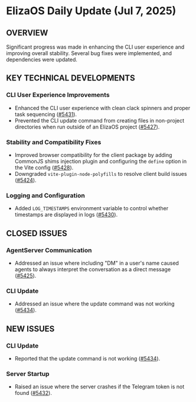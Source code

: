 # ElizaOS Daily Update (Jul 7, 2025)

## OVERVIEW
Significant progress was made in enhancing the CLI user experience and improving overall stability. Several bug fixes were implemented, and dependencies were updated.

## KEY TECHNICAL DEVELOPMENTS

### CLI User Experience Improvements
*   Enhanced the CLI user experience with clean clack spinners and proper task sequencing ([#5431](https://github.com/elizaos/eliza/pull/5431)).
*   Prevented the CLI update command from creating files in non-project directories when run outside of an ElizaOS project ([#5427](https://github.com/elizaos/eliza/pull/5427)).

### Stability and Compatibility Fixes
*   Improved browser compatibility for the client package by adding CommonJS shims injection plugin and configuring the `define` option in the Vite config ([#5428](https://github.com/elizaos/eliza/pull/5428)).
*   Downgraded `vite-plugin-node-polyfills` to resolve client build issues ([#5424](https://github.com/elizaos/eliza/pull/5424)).

### Logging and Configuration
*   Added `LOG_TIMESTAMPS` environment variable to control whether timestamps are displayed in logs ([#5430](https://github.com/elizaos/eliza/pull/5430)).

## CLOSED ISSUES

### AgentServer Communication
*   Addressed an issue where including "DM" in a user's name caused agents to always interpret the conversation as a direct message ([#5425](https://github.com/elizaos/eliza/issues/5425)).

### CLI Update
*   Addressed an issue where the update command was not working ([#5434](https://github.com/elizaos/eliza/issues/5434)).

## NEW ISSUES

### CLI Update
*   Reported that the update command is not working ([#5434](https://github.com/elizaos/eliza/issues/5434)).

### Server Startup
*   Raised an issue where the server crashes if the Telegram token is not found ([#5432](https://github.com/elizaos/eliza/issues/5432)).